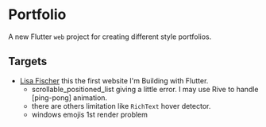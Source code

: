 # Portfolio

<!-- 
[![Flutter Responsive](https://img.shields.io/badge/flutter-responsive-brightgreen.svg?style=flat-square)](https://github.com/Codelessly/ResponsiveFramework) -->


A new Flutter ``web`` project for creating different style portfolios.


## Targets
 -  [Lisa Fischer](http://www.lisasuefischer.com/)
   this the first website I'm Building with Flutter.
    - scrollable_positioned_list giving a little error. I may use Rive to handle [ping-pong] animation.  
    - there are others limitation like `RichText` hover detector. 
    - windows emojis 1st render problem
  
